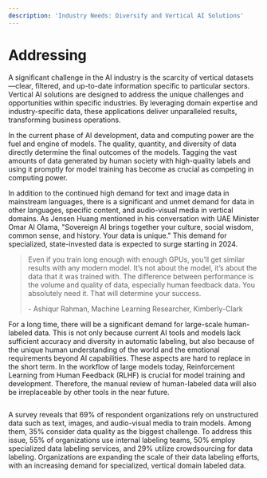 ```yaml
---
description: 'Industry Needs: Diversify and Vertical AI Solutions'
---
```


# Addressing

A significant challenge in the AI industry is the scarcity of vertical datasets—clear, filtered, and up-to-date information specific to particular sectors. Vertical AI solutions are designed to address the unique challenges and opportunities within specific industries. By leveraging domain expertise and industry-specific data, these applications deliver unparalleled results, transforming business operations.

In the current phase of AI development, data and computing power are the fuel and engine of models. The quality, quantity, and diversity of data directly determine the final outcomes of the models. Tagging the vast amounts of data generated by human society with high-quality labels and using it promptly for model training has become as crucial as competing in computing power.

In addition to the continued high demand for text and image data in mainstream languages, there is a significant and unmet demand for data in other languages, specific content, and audio-visual media in vertical domains. As Jensen Huang mentioned in his conversation with UAE Minister Omar Al Olama, "Sovereign AI brings together your culture, social wisdom, common sense, and history. Your data is unique." This demand for specialized, state-invested data is expected to surge starting in 2024.

> Even if you train long enough with enough GPUs, you’ll get similar results with any modern model. It’s not about the model, it’s about the data that it was trained with. The difference between performance is the volume and quality of data, especially human feedback data. You absolutely need it. That will determine your success.
>
> \- Ashiqur Rahman, Machine Learning Researcher, Kimberly-Clark

For a long time, there will be a significant demand for large-scale human-labeled data. This is not only because current AI tools and models lack sufficient accuracy and diversity in automatic labeling, but also because of the unique human understanding of the world and the emotional requirements beyond AI capabilities. These aspects are hard to replace in the short term. In the workflow of large models today, Reinforcement Learning from Human Feedback (RLHF) is crucial for model training and development. Therefore, the manual review of human-labeled data will also be irreplaceable by other tools in the near future.

<figure><img src="../../.gitbook/assets/D1-01 (1).png" alt=""><figcaption></figcaption></figure>

A survey reveals that 69% of respondent organizations rely on unstructured data such as text, images, and audio-visual media to train models. Among them, 35% consider data quality as the biggest challenge. To address this issue, 55% of organizations use internal labeling teams, 50% employ specialized data labeling services, and 29% utilize crowdsourcing for data labeling. Organizations are expanding the scale of their data labeling efforts, with an increasing demand for specialized, vertical domain labeled data.
